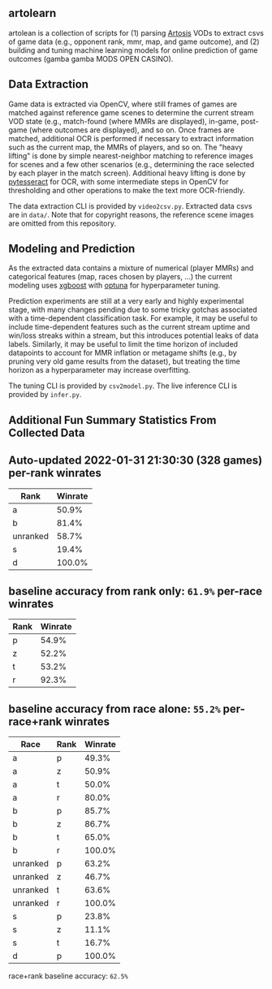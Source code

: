 artolearn
---------

artolean is a collection of scripts for (1) parsing [Artosis](https://twitch.tv/artosis) VODs to extract csvs of game data (e.g., opponent rank, mmr, map, and game outcome), and (2) building and tuning machine learning models for online prediction of game outcomes (gamba gamba MODS OPEN CASINO).

Data Extraction
---------------
Game data is extracted via OpenCV, where still frames of games are matched against reference game scenes to determine the current stream VOD state (e.g., match-found (where MMRs are displayed), in-game, post-game (where outcomes are displayed), and so on.
Once frames are matched, additional OCR is performed if necessary to extract information such as the current map, the MMRs of players, and so on.
The "heavy lifting" is done by simple nearest-neighbor matching to reference images for scenes and a few other scenarios (e.g., determining the race selected by each player in the match screen).
Additional heavy lifting is done by [pytesseract](https://pypi.org/project/pytesseract/) for OCR, with some intermediate steps in OpenCV for thresholding and other operations to make the text more OCR-friendly.

The data extraction CLI is provided by `video2csv.py`.
Extracted data csvs are in `data/`.
Note that for copyright reasons, the reference scene images are omitted from
this repository.

Modeling and Prediction
-----------------------
As the extracted data contains a mixture of numerical (player MMRs) and categorical features (map, races chosen by players, ...) the current modeling uses [xgboost](https://xgboost.readthedocs.io/en/stable/) with [optuna](https://optuna.org/) for hyperparameter tuning.

Prediction experiments are still at a very early and highly experimental stage, with many changes pending due to some tricky gotchas associated with a time-dependent classification task.
For example, it may be useful to include time-dependent features such as the current stream uptime and win/loss streaks within a stream, but this introduces potential leaks of data labels.
Similarly, it may be useful to limit the time horizon of included datapoints to account for MMR inflation or metagame shifts (e.g., by pruning very old game results from the dataset), but treating the time horizon as a hyperparameter may increase overfitting.

The tuning CLI is provided by `csv2model.py`.
The live inference CLI is provided by `infer.py`.

Additional Fun Summary Statistics From Collected Data
-----------------------------------------------------
Auto-updated 2022-01-31 21:30:30 (328 games)
per-rank winrates
-----------------
Rank | Winrate
---- | -------
a | 50.9%
b | 81.4%
unranked | 58.7%
s | 19.4%
d | 100.0%

 baseline accuracy from rank only: `61.9%`
per-race winrates
-----------------
Rank | Winrate
---- | -------
p | 54.9%
z | 52.2%
t | 53.2%
r | 92.3%

 baseline accuracy from race alone: `55.2%`
per-race+rank winrates
----------------------
Race | Rank | Winrate 
---- | ---- | ------- 
a | p | 49.3%
a | z | 50.9%
a | t | 50.0%
a | r | 80.0%
b | p | 85.7%
b | z | 86.7%
b | t | 65.0%
b | r | 100.0%
unranked | p | 63.2%
unranked | z | 46.7%
unranked | t | 63.6%
unranked | r | 100.0%
s | p | 23.8%
s | z | 11.1%
s | t | 16.7%
d | p | 100.0%

 race+rank baseline accuracy: `62.5%`

